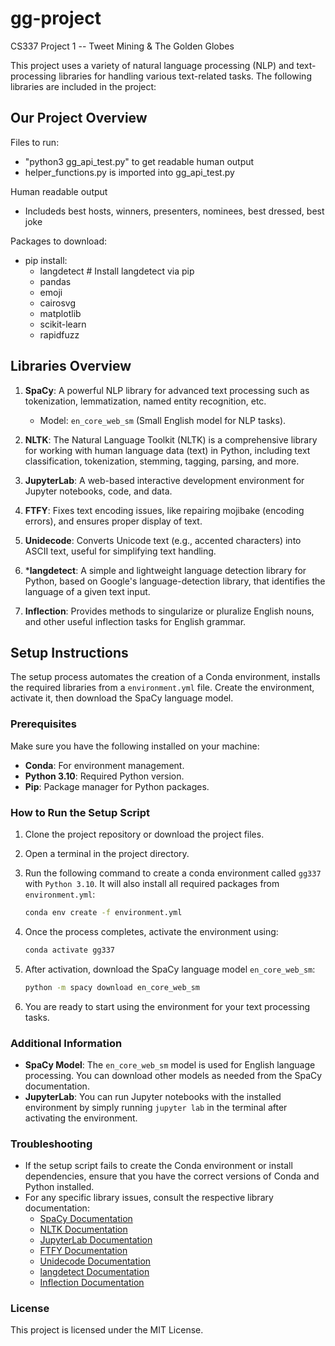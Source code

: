 # gg-project
 
CS337 Project 1 -- Tweet Mining & The Golden Globes 

This project uses a variety of natural language processing (NLP) and text-processing libraries for handling various text-related tasks. The following libraries are included in the project:

## Our Project Overview

Files to run:
- "python3 gg_api_test.py" to get readable human output
- helper_functions.py is imported into gg_api_test.py

Human readable output
- Includeds best hosts, winners, presenters, nominees, best dressed, best joke

Packages to download:
- pip install:
    - langdetect # Install langdetect via pip
    - pandas
    - emoji
    - cairosvg
    - matplotlib
    - scikit-learn
    - rapidfuzz

## Libraries Overview

1. **SpaCy**: A powerful NLP library for advanced text processing such as tokenization, lemmatization, named entity recognition, etc.
    - Model: `en_core_web_sm` (Small English model for NLP tasks).
   
2. **NLTK**: The Natural Language Toolkit (NLTK) is a comprehensive library for working with human language data (text) in Python, including text classification, tokenization, stemming, tagging, parsing, and more.

3. **JupyterLab**: A web-based interactive development environment for Jupyter notebooks, code, and data.

4. **FTFY**: Fixes text encoding issues, like repairing mojibake (encoding errors), and ensures proper display of text.

5. **Unidecode**: Converts Unicode text (e.g., accented characters) into ASCII text, useful for simplifying text handling.

6. ***langdetect**: A simple and lightweight language detection library for Python, based on Google's language-detection library, that identifies the language of a given text input.

7. **Inflection**: Provides methods to singularize or pluralize English nouns, and other useful inflection tasks for English grammar.

## Setup Instructions

The setup process automates the creation of a Conda environment, installs the required libraries from a `environment.yml` file. Create the environment, activate it, then download the SpaCy language model.

### Prerequisites

Make sure you have the following installed on your machine:

- **Conda**: For environment management.
- **Python 3.10**: Required Python version.
- **Pip**: Package manager for Python packages.

### How to Run the Setup Script

1. Clone the project repository or download the project files.
2. Open a terminal in the project directory.
3. Run the following command to create a conda environment called `gg337` with `Python 3.10`. It will also install all required packages from `environment.yml`:

   ```bash
   conda env create -f environment.yml
   ```
4. Once the process completes, activate the environment using:

   ```bash
   conda activate gg337
   ```
5. After activation, download the SpaCy language model `en_core_web_sm`:

    ```bash
    python -m spacy download en_core_web_sm
    ```
6. You are ready to start using the environment for your text processing tasks.

### Additional Information

- **SpaCy Model**: The `en_core_web_sm` model is used for English language processing. You can download other models as needed from the SpaCy documentation.
- **JupyterLab**: You can run Jupyter notebooks with the installed environment by simply running `jupyter lab` in the terminal after activating the environment.

### Troubleshooting

- If the setup script fails to create the Conda environment or install dependencies, ensure that you have the correct versions of Conda and Python installed.
- For any specific library issues, consult the respective library documentation:
    - [SpaCy Documentation](https://spacy.io/usage)
    - [NLTK Documentation](https://www.nltk.org/)
    - [JupyterLab Documentation](https://jupyter.org/)
    - [FTFY Documentation](https://ftfy.readthedocs.io/en/latest/)
    - [Unidecode Documentation](https://pypi.org/project/Unidecode/)
    - [langdetect Documentation](https://pypi.org/project/langdetect/)
    - [Inflection Documentation](https://pypi.org/project/inflection/)

### License

This project is licensed under the MIT License.




